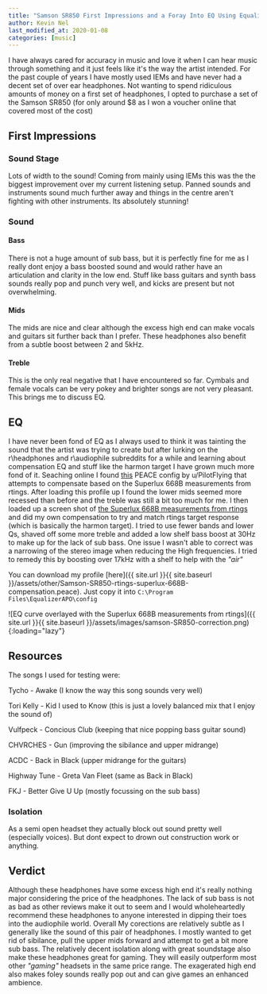 ```yaml
---
title: "Samson SR850 First Impressions and a Foray Into EQ Using EqualizerAPO"
author: Kevin Nel
last_modified_at: 2020-01-08
categories: [music]
---
```


I have always cared for accuracy in music and love it when I can hear music through something and it just feels like it's the way the artist intended.
For the past couple of years I have mostly used IEMs and have never had a decent set of over ear headphones.
Not wanting to spend ridiculous amounts of money on a first set of headphones, I opted to purchase a set of the Samson SR850 (for only around $8 as I won a voucher online that covered most of the cost)

## First Impressions

### Sound Stage

Lots of width to the sound!
Coming from mainly using IEMs this was the the biggest improvement over my current listening setup.
Panned sounds and instruments sound much further away and things in the centre aren't fighting with other instruments.
Its absolutely stunning!

### Sound

#### Bass

There is not a huge amount of sub bass, but it is perfectly fine for me as I really dont enjoy a bass boosted sound and would rather have an articulation and clarity in the low end.
Stuff like bass guitars and synth bass sounds really pop and punch very well, and kicks are present but not overwhelming.

#### Mids

The mids are nice and clear although the excess high end can make vocals and guitars sit further back than I prefer.
These headphones also benefit from a subtle boost between 2 and 5kHz.

#### Treble

This is the only real negative that I have encountered so far.
Cymbals and female vocals can be very pokey and brighter songs are not very pleasant.
This brings me to discuss EQ.

## EQ

I have never been fond of EQ as I always used to think it was tainting the sound that the artist was trying to create but after lurking on the r\headphones and r\audiophile subreddits for a while and learning about compensation EQ and stuff like the harmon target I have grown much more fond of it.
Seaching online I found [this](https://www.reddit.com/r/headphones/comments/9xe0ss/samson_sr850_equalizer_profile_peace/) PEACE config by u/PilotFlying that attempts to compensate based on the Superlux 668B measurements from rtings.
After loading this profile up I found the lower mids seemed more recessed than before and the treble was still a bit too much for me.
I then loaded up a screen shot of [the Superlux 668B measurements from rtings](https://www.rtings.com/headphones/1-3-1/graph#439/3182) and did my own compensation to try and match rtings target response (which is basically the harmon target).
I tried to use fewer bands and lower Qs, shaved off some more treble and added a low shelf bass boost at 30Hz to make up for the lack of sub bass.
One issue I wasn't able to correct was a narrowing of the stereo image when reducing the High frequencies.
I tried to remedy this by boosting over 17kHz with a shelf to help with the *"air"*

You can download my profile [here]({{ site.url }}{{ site.baseurl }}/assets/other/Samson-SR850-rtings-superlux-668B-compensation.peace).
Just copy it into ``C:\Program Files\EqualizerAPO\config``

![EQ curve overlayed with the Superlux 668B measurements from rtings]({{ site.url }}{{ site.baseurl }}/assets/images/samson-SR850-correction.png){:loading="lazy"}

## Resources

The songs I used for testing were:

Tycho - Awake (I know the way this song sounds very well)

Tori Kelly - Kid I used to Know (this is just a lovely balanced mix that I enjoy the sound of)

Vulfpeck - Concious Club (keeping that nice popping bass guitar sound)

CHVRCHES - Gun (improving the sibilance and upper midrange)

ACDC - Back in Black (upper midrange for the guitars)

Highway Tune - Greta Van Fleet (same as Back in Black)

FKJ - Better Give U Up (mostly focussing on the sub bass)

### Isolation

As a semi open headset they actually block out sound pretty well (especially voices).
But dont expect to drown out construction work or anything.

## Verdict

Although these headphones have some excess high end it's really nothing major considering the price of the headphones.
The lack of sub bass is not as bad as other reviews make it out to seem and I would wholeheartedly recommend these headphones to anyone interested in dipping their toes into the audiophile world.
Overall My corections are relatively subtle as I generally like the sound of this pair of headphones.
I mostly wanted to get rid of sibilance, pull the upper mids forward and attempt to get a bit more sub bass.
The relatively decent isolation along with great soundstage also make these headphones great for gaming.
They will easily outperform most other *"gaming"* headsets in the same price range.
The exagerated high end also makes foley sounds really pop out and can give games an enhanced ambience.
